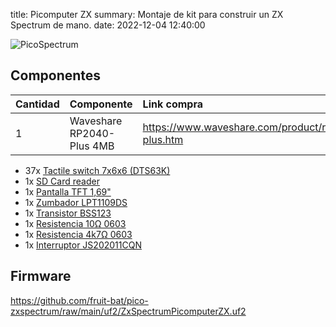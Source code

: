 title: Picomputer ZX
summary: Montaje de kit para construir un ZX Spectrum de mano.
date: 2022-12-04 12:40:00

![PicoSpectrum](/images/posts/2022-12-04_picomputer_zx/picospectrum.jpg)


## Componentes

|Cantidad|Componente|Link compra|Precio|
|:-------|:---------|:----------|:-----|
|1|Waveshare RP2040-Plus 4MB|https://www.waveshare.com/product/rp2040-plus.htm|8,56€+envío|


* 37x [Tactile switch 7x6x6 (DTS63K)](https://es.aliexpress.com/item/32854062885.html)
* 1x [SD Card reader](https://www.aliexpress.com/item/32802051702.html)
* 1x [Pantalla TFT 1,69"](https://www.aliexpress.com/item/1005004721706705.html)
* 1x [Zumbador LPT1109DS](https://www.aliexpress.com/item/1005003481223193.html)
* 1x [Transistor BSS123](https://www.aliexpress.com/item/32874888412.html)
* 1x [Resistencia 10Ω 0603](https://www.aliexpress.com/item/1005001436923851.html)
* 1x [Resistencia 4k7Ω 0603](https://www.aliexpress.com/item/1005001436923851.html)
* 1x [Interruptor JS202011CQN](https://www.aliexpress.com/item/1005004336997724.html)

## Firmware

https://github.com/fruit-bat/pico-zxspectrum/raw/main/uf2/ZxSpectrumPicomputerZX.uf2